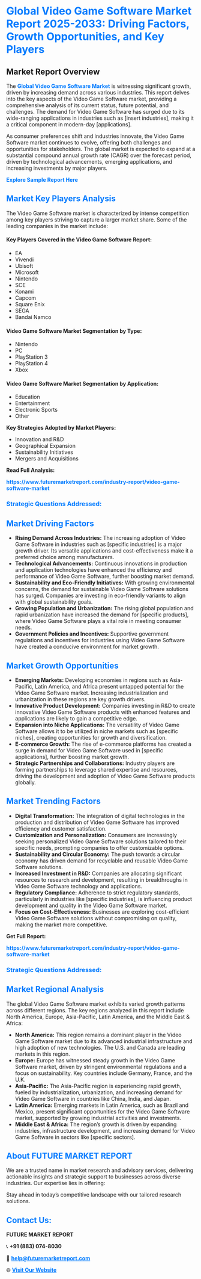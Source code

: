<h1 style="color: #007BFF;">Global Video Game Software Market Report 2025-2033: Driving Factors, Growth Opportunities, and Key Players</h1>

<section id="overview">
<h2>Market Report Overview</h2>
<p>The <a href="https://www.futuremarketreport.com/industry-report/video-game-software-market" style="color: #007BFF; text-decoration: none;"><strong>Global Video Game Software Market</strong></a> is witnessing significant growth, driven by increasing demand across various industries. This report delves into the key aspects of the Video Game Software market, providing a comprehensive analysis of its current status, future potential, and challenges. The demand for Video Game Software has surged due to its wide-ranging applications in industries such as [insert industries], making it a critical component in modern-day [applications].</p>
<p>As consumer preferences shift and industries innovate, the Video Game Software market continues to evolve, offering both challenges and opportunities for stakeholders. The global market is expected to expand at a substantial compound annual growth rate (CAGR) over the forecast period, driven by technological advancements, emerging applications, and increasing investments by major players.</p>
</section>

<section id="overview">
<p><a href="https://www.futuremarketreport.com/request-sample/reportId=99440" style="color: #007BFF; text-decoration: none;"><strong>Explore Sample Report Here</strong></a></p>
</section>

<section id="key-players">
<h2 style="color: #007BFF;">Market Key Players Analysis</h2>
<p>The Video Game Software market is characterized by intense competition among key players striving to capture a larger market share. Some of the leading companies in the market include:</p>
<h4>Key Players Covered in the Video Game Software Report:</h4>
<ul><li>EA</li><li>Vivendi</li><li>Ubisoft</li><li>Microsoft</li><li>Nintendo</li><li>SCE</li><li>Konami</li><li>Capcom</li><li>Square Enix</li><li>SEGA</li><li>Bandai Namco</li></ul>
<h4>Video Game Software Market Segmentation by Type:</h4>
<ul><li>Nintendo</li><li>PC</li><li>PlayStation 3</li><li>PlayStation 4</li><li>Xbox</li></ul>

<h4>Video Game Software Market Segmentation by Application:</h4>
<ul><li>Education</li><li>Entertainment</li><li>Electronic Sports</li><li>Other</li></ul>
<p><strong>Key Strategies Adopted by Market Players:</strong></p>
<ul>
<li>Innovation and R&D</li>
<li>Geographical Expansion</li>
<li>Sustainability Initiatives</li>
<li>Mergers and Acquisitions</li>
</ul>
</section>

<section>
<p><strong>Read Full Analysis: </strong></p><a href="https://www.futuremarketreport.com/industry-report/video-game-software-market" style="color: #007BFF; text-decoration: none;"><strong>https://www.futuremarketreport.com/industry-report/video-game-software-market</strong></a>
<h3 style="color: #007BFF;">Strategic Questions Addressed:</h3>
</section>

<section id="driving-factors">
<h2 style="color: #007BFF;">Market Driving Factors</h2>
<ul>
<li><strong>Rising Demand Across Industries:</strong> The increasing adoption of Video Game Software in industries such as [specific industries] is a major growth driver. Its versatile applications and cost-effectiveness make it a preferred choice among manufacturers.</li>
<li><strong>Technological Advancements:</strong> Continuous innovations in production and application technologies have enhanced the efficiency and performance of Video Game Software, further boosting market demand.</li>
<li><strong>Sustainability and Eco-Friendly Initiatives:</strong> With growing environmental concerns, the demand for sustainable Video Game Software solutions has surged. Companies are investing in eco-friendly variants to align with global sustainability goals.</li>
<li><strong>Growing Population and Urbanization:</strong> The rising global population and rapid urbanization have increased the demand for [specific products], where Video Game Software plays a vital role in meeting consumer needs.</li>
<li><strong>Government Policies and Incentives:</strong> Supportive government regulations and incentives for industries using Video Game Software have created a conducive environment for market growth.</li>
</ul>
</section>

<section id="growth-opportunities">
<h2 style="color: #007BFF;">Market Growth Opportunities</h2>
<ul>
<li><strong>Emerging Markets:</strong> Developing economies in regions such as Asia-Pacific, Latin America, and Africa present untapped potential for the Video Game Software market. Increasing industrialization and urbanization in these regions are key growth drivers.</li>
<li><strong>Innovative Product Development:</strong> Companies investing in R&D to create innovative Video Game Software products with enhanced features and applications are likely to gain a competitive edge.</li>
<li><strong>Expansion into Niche Applications:</strong> The versatility of Video Game Software allows it to be utilized in niche markets such as [specific niches], creating opportunities for growth and diversification.</li>
<li><strong>E-commerce Growth:</strong> The rise of e-commerce platforms has created a surge in demand for Video Game Software used in [specific applications], further boosting market growth.</li>
<li><strong>Strategic Partnerships and Collaborations:</strong> Industry players are forming partnerships to leverage shared expertise and resources, driving the development and adoption of Video Game Software products globally.</li>
</ul>
</section>

<section id="trending-factors">
<h2 style="color: #007BFF;">Market Trending Factors</h2>
<ul>
<li><strong>Digital Transformation:</strong> The integration of digital technologies in the production and distribution of Video Game Software has improved efficiency and customer satisfaction.</li>
<li><strong>Customization and Personalization:</strong> Consumers are increasingly seeking personalized Video Game Software solutions tailored to their specific needs, prompting companies to offer customizable options.</li>
<li><strong>Sustainability and Circular Economy:</strong> The push towards a circular economy has driven demand for recyclable and reusable Video Game Software solutions.</li>
<li><strong>Increased Investment in R&D:</strong> Companies are allocating significant resources to research and development, resulting in breakthroughs in Video Game Software technology and applications.</li>
<li><strong>Regulatory Compliance:</strong> Adherence to strict regulatory standards, particularly in industries like [specific industries], is influencing product development and quality in the Video Game Software market.</li>
<li><strong>Focus on Cost-Effectiveness:</strong> Businesses are exploring cost-efficient Video Game Software solutions without compromising on quality, making the market more competitive.</li>
</ul>
</section>

<section>
<p><strong>Get Full Report: </strong></p><a href="https://www.futuremarketreport.com/industry-report/video-game-software-market" style="color: #007BFF; text-decoration: none;"><strong>https://www.futuremarketreport.com/industry-report/video-game-software-market</strong></a>
<h3 style="color: #007BFF;">Strategic Questions Addressed:</h3>
</section>


<section id="regional-analysis">
<h2 style="color: #007BFF;">Market Regional Analysis</h2>
<p>The global Video Game Software market exhibits varied growth patterns across different regions. The key regions analyzed in this report include North America, Europe, Asia-Pacific, Latin America, and the Middle East & Africa:</p>
<ul>
<li><strong>North America:</strong> This region remains a dominant player in the Video Game Software market due to its advanced industrial infrastructure and high adoption of new technologies. The U.S. and Canada are leading markets in this region.</li>
<li><strong>Europe:</strong> Europe has witnessed steady growth in the Video Game Software market, driven by stringent environmental regulations and a focus on sustainability. Key countries include Germany, France, and the U.K.</li>
<li><strong>Asia-Pacific:</strong> The Asia-Pacific region is experiencing rapid growth, fueled by industrialization, urbanization, and increasing demand for Video Game Software in countries like China, India, and Japan.</li>
<li><strong>Latin America:</strong> Emerging markets in Latin America, such as Brazil and Mexico, present significant opportunities for the Video Game Software market, supported by growing industrial activities and investments.</li>
<li><strong>Middle East & Africa:</strong> The region’s growth is driven by expanding industries, infrastructure development, and increasing demand for Video Game Software in sectors like [specific sectors].</li>
</ul>
</section>

<footer>
<h2 style="color: #007BFF;">About FUTURE MARKET REPORT</h2>
<p>We are a trusted name in market research and advisory services, delivering actionable insights and strategic support to businesses across diverse industries. Our expertise lies in offering:</p>

<p>Stay ahead in today’s competitive landscape with our tailored research solutions.</p>

<h2 style="color: #007BFF;">Contact Us:</h2>
<p><strong>FUTURE MARKET REPORT</strong></p>
<p>📞 <strong>+91 (883) 074-8030</strong></p>
<p>📧 <strong><a href="mailto:help@futuremarketreport.com" style="color: #007BFF;">help@futuremarketreport.com</a></strong></p>
<p>🌐 <strong><a href="https://www.futuremarketreport.com/" style="color: #007BFF;">Visit Our Website</a></strong></p>
</footer>